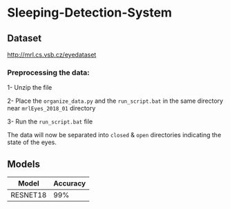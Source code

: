 # Sleeping-Detection-System

## Dataset
http://mrl.cs.vsb.cz/eyedataset

### Preprocessing the data:
1- Unzip the file

2- Place the `organize_data.py` and the `run_script.bat` in the same directory near `mrlEyes_2018_01` directory

3- Run the `run_script.bat` file

The data will now be separated into `closed` & `open` directories indicating the state of the eyes.

## Models
|     Model     |    Accuracy   |
| ------------- | ------------- |
|   RESNET18    |      99%      |
